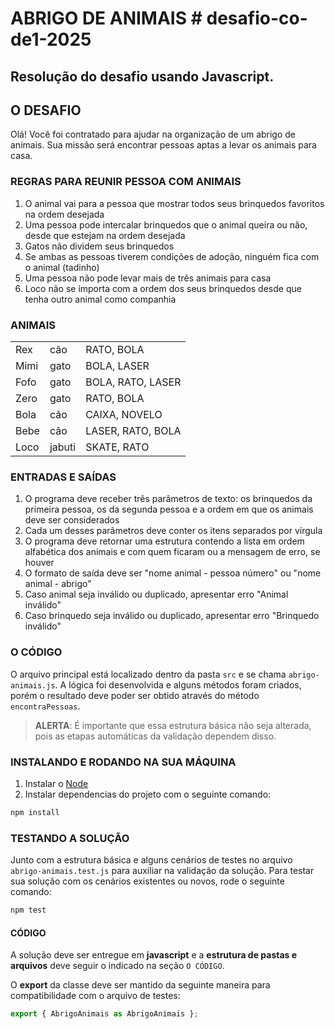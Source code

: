 # ABRIGO DE ANIMAIS # desafio-co-de1-2025

## Resolução do desafio usando Javascript.


## O DESAFIO

Olá! Você foi contratado para ajudar na organização de um abrigo de animais.
Sua missão será encontrar pessoas aptas a levar os animais para casa.

### REGRAS PARA REUNIR PESSOA COM ANIMAIS

1. O animal vai para a pessoa que mostrar todos seus brinquedos favoritos na ordem desejada
2. Uma pessoa pode intercalar brinquedos que o animal queira ou não, desde que estejam na ordem desejada
3. Gatos não dividem seus brinquedos
4. Se ambas as pessoas tiverem condições de adoção, ninguém fica com o animal (tadinho)
5. Uma pessoa não pode levar mais de três animais para casa
6. Loco não se importa com a ordem dos seus brinquedos desde que tenha outro animal como companhia

### ANIMAIS

|      |        |                   |
| ---- | ------ | ----------------- |
| Rex  | cão    | RATO, BOLA        |
| Mimi | gato   | BOLA, LASER       |
| Fofo | gato   | BOLA, RATO, LASER |
| Zero | gato   | RATO, BOLA        |
| Bola | cão    | CAIXA, NOVELO     |
| Bebe | cão    | LASER, RATO, BOLA |
| Loco | jabuti | SKATE, RATO       |

### ENTRADAS E SAÍDAS

1. O programa deve receber três parâmetros de texto: os brinquedos da primeira pessoa, os da segunda pessoa e a ordem em que os animais deve ser considerados
2. Cada um desses parâmetros deve conter os itens separados por vírgula
3. O programa deve retornar uma estrutura contendo a lista em ordem alfabética dos animais e com quem ficaram ou a mensagem de erro, se houver
4. O formato de saída deve ser "nome animal - pessoa número" ou "nome animal - abrigo"
5. Caso animal seja inválido ou duplicado, apresentar erro "Animal inválido"
6. Caso brinquedo seja inválido ou duplicado, apresentar erro "Brinquedo inválido"

### O CÓDIGO

O arquivo principal está localizado dentro da pasta `src` e se chama `abrigo-animais.js`. A lógica foi desenvolvida e alguns métodos foram criados, porém o resultado deve poder ser obtido através do método `encontraPessoas`.

> **ALERTA**:
> É importante que essa estrutura básica não seja alterada, pois as etapas automáticas da validação dependem disso.

### INSTALANDO E RODANDO NA SUA MÁQUINA

1. Instalar o [Node](https://nodejs.org/en/)
2. Instalar dependencias do projeto com o seguinte comando:

```bash
npm install
```

### TESTANDO A SOLUÇÃO

Junto com a estrutura básica e alguns cenários de testes no arquivo `abrigo-animais.test.js` para auxiliar na validação da solução. Para testar sua solução com os cenários existentes ou novos, rode o seguinte comando:

```bash
npm test
```

#### CÓDIGO

A solução deve ser entregue em **javascript** e a **estrutura de pastas e arquivos** deve seguir o indicado na seção `O CÓDIGO`.

O **export** da classe deve ser mantido da seguinte maneira para compatibilidade com o arquivo de testes:

```js
export { AbrigoAnimais as AbrigoAnimais };
```